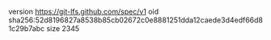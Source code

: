 version https://git-lfs.github.com/spec/v1
oid sha256:52d8196827a8538b85cb02672c0e8881251dda12caede3d4edf66d81c29b7abc
size 2345
